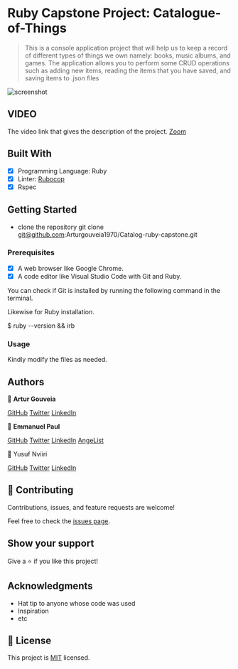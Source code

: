 # Ruby Capstone Project: Catalogue-of-Things
> This is a console application project that will help us to keep a record of different types of things we own namely: books, music albums, and games. The application allows you to perform some CRUD operations such as adding new items, reading the items that you have saved, and saving items to .json files

![screenshot](./screenshot.png)
## VIDEO
The video link that gives the description of the project.
[Zoom](https://drive.google.com/file/d/1J05jBp2c400_pJANqGQQc9J5UrKtnrZn/view?usp=sharing)

## Built With

- [x] Programming Language: Ruby
- [x] Linter: [Rubocop](https://rubocop.org/)
- [x] Rspec

## Getting Started

- clone the repository git clone git@github.com:Arturgouveia1970/Catalog-ruby-capstone.git

### Prerequisites

- [x] A web browser like Google Chrome.
- [x] A code editor like Visual Studio Code with Git and Ruby.

You can check if Git is installed by running the following command in the terminal.

Likewise for Ruby installation.

$ ruby --version && irb

### Usage

Kindly modify the files as needed.

## Authors

👤 **Artur Gouveia**

[GitHub](https://github.com/Arturgouveia1970)
[Twitter](https://twitter.com/@arturgouveia10)
[LinkedIn](https://www.linkedin.com/in/artur-gouveia-323868197/)

👤 **Emmanuel Paul**

[GitHub](https://github.com/Epaltechs)
[Twitter](https://twitter.com/@emmapaul247)
[LinkedIn](https://www.linkedin.com/in/emmanuel-s-paul)
[AngeList](https://angel.co/u/emmanuel-s-paul)

👤 Yusuf Nviiri

[GitHub](https://github.com/yusufnviiri)
[Twitter](https://twitter.com/YNviiri)
[LinkedIn](https://www.linkedin.com/in/yusuf-nviiri-8b4146206/)


## 🤝 Contributing

Contributions, issues, and feature requests are welcome!

Feel free to check the [issues page](../../issues/).

## Show your support

Give a ⭐️ if you like this project!

## Acknowledgments

- Hat tip to anyone whose code was used
- Inspiration
- etc

## 📝 License

This project is [MIT](./MIT.md) licensed.

